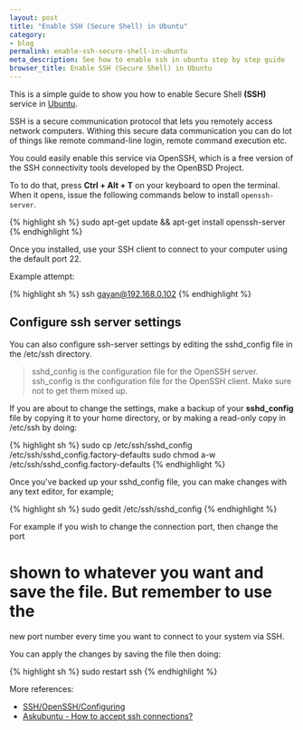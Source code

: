 ```yaml
---
layout: post
title: "Enable SSH (Secure Shell) in Ubuntu"
category: 
- blog
permalink: enable-ssh-secure-shell-in-ubuntu
meta_description: See how to enable ssh in ubuntu step by step guide
browser_title: Enable SSH (Secure Shell) in Ubuntu
---
```


This is a simple guide to show you how to enable Secure Shell **(SSH)** service in 
[Ubuntu][ubuntu]. 

SSH is a secure communication protocol that lets you remotely access network 
computers. Withing this secure data communication you can do lot of things like 
remote command-line login, remote command execution etc.

You could easily enable this service via OpenSSH, which is a free version 
of the SSH connectivity tools developed by the OpenBSD Project. 

To to do that, press **Ctrl + Alt + T** on your keyboard to open the terminal.
When it opens, issue the following commands below to install `openssh-server`.

{% highlight sh %}
  sudo apt-get update && apt-get install openssh-server
{% endhighlight %}

Once you installed, use your SSH client to connect to your computer 
using the default port 22.

Example attempt: 

{% highlight sh %}
ssh gayan@192.168.0.102
{% endhighlight %}

## Configure ssh server settings

You can also configure ssh-server settings by editing the sshd_config 
file in the /etc/ssh directory.

> sshd_config is the configuration file for the OpenSSH server. ssh_config is the configuration file for the OpenSSH client. Make sure not to get them mixed up.

If you are about to change the settings, make a backup of your **sshd_config** file 
by copying it to your home directory, 
or by making a read-only copy in /etc/ssh by doing:

{% highlight sh %}
sudo cp /etc/ssh/sshd_config /etc/ssh/sshd_config.factory-defaults
sudo chmod a-w /etc/ssh/sshd_config.factory-defaults
{% endhighlight %}

Once you've backed up your sshd_config file, you can make changes with any text 
editor, for example; 

{% highlight sh %}
sudo gedit /etc/ssh/sshd_config
{% endhighlight %}

For example if you wish to change the connection port, then change the port 
# shown to whatever you want and save the file. But remember to use the 
new port number every time you want to connect to your system via SSH. 

You can apply the changes by saving the file then doing:

{% highlight sh %}
sudo restart ssh
{% endhighlight %}

More references:

- [SSH/OpenSSH/Configuring][ref-ssh]
- [Askubuntu - How to accept ssh connections?][asku] 

[ubuntu]: http://www.ubuntu.com
[ref-ssh]: https://help.ubuntu.com/community/SSH/OpenSSH/Configuring
[asku]:http://askubuntu.com/questions/51925/how-do-i-configure-a-new-ubuntu-installation-to-accept-ssh-connections